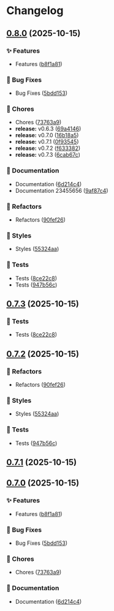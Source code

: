 # Changelog

## [0.8.0](https://github.com/zkhan360healthtek/release/compare/v0.6.3...v0.8.0) (2025-10-15)

### ✨ Features

* Features ([b8f1a81](https://github.com/zkhan360healthtek/release/commit/b8f1a8106294476787f89bab7566e4195feb5138))

### 🐛 Bug Fixes

* Bug Fixes ([5bdd153](https://github.com/zkhan360healthtek/release/commit/5bdd153076656939b6522f7712e4f9d35c4e83aa))

### 🧹 Chores

* Chores ([73763a9](https://github.com/zkhan360healthtek/release/commit/73763a948cad71cd6e583ffa2ba58a25ad5b1d7c))
* **release:** v0.6.3 ([69a4146](https://github.com/zkhan360healthtek/release/commit/69a4146ebf044f0a9256e0fab97ee13df093f619))
* **release:** v0.7.0 ([16b18a5](https://github.com/zkhan360healthtek/release/commit/16b18a57b6c5438b90a3c66430b54eafcfb44daf))
* **release:** v0.7.1 ([0f93545](https://github.com/zkhan360healthtek/release/commit/0f9354567a1a9ceeb3d6afe0b2ee3ee149a5899f))
* **release:** v0.7.2 ([f633382](https://github.com/zkhan360healthtek/release/commit/f633382da44d8a26eb7b3438b3b3a48fea7894eb))
* **release:** v0.7.3 ([6cab67c](https://github.com/zkhan360healthtek/release/commit/6cab67caeb354cb25a2b696a770f4a1d1cf4eb49))

### 📝 Documentation

* Documentation ([6d214c4](https://github.com/zkhan360healthtek/release/commit/6d214c423b6f3455c795a6459d2c23b68a33f05a))
* Documentation 23455656 ([9af87c4](https://github.com/zkhan360healthtek/release/commit/9af87c4b61f02897e299c3de2c4e7796ba179d0f))

### 🔧 Refactors

* Refactors ([90fef26](https://github.com/zkhan360healthtek/release/commit/90fef26a29beeb639dff746cc22690eb98aaca72))

### 🎨 Styles

* Styles ([55324aa](https://github.com/zkhan360healthtek/release/commit/55324aace867e443aa7bcfd403e84eeda1c0d1ca))

### 🧪 Tests

* Tests ([8ce22c8](https://github.com/zkhan360healthtek/release/commit/8ce22c810af81425723ed2dcefb16eee4ac49198))
* Tests ([947b56c](https://github.com/zkhan360healthtek/release/commit/947b56c12ab09e6649b312439154ca5f839eac47))

## [0.7.3](https://github.com/zkhan360healthtek/release/compare/v0.7.2...v0.7.3) (2025-10-15)

### 🧪 Tests

* Tests ([8ce22c8](https://github.com/zkhan360healthtek/release/commit/8ce22c810af81425723ed2dcefb16eee4ac49198))

## [0.7.2](https://github.com/zkhan360healthtek/release/compare/v0.7.1...v0.7.2) (2025-10-15)

### 🔧 Refactors

* Refactors ([90fef26](https://github.com/zkhan360healthtek/release/commit/90fef26a29beeb639dff746cc22690eb98aaca72))

### 🎨 Styles

* Styles ([55324aa](https://github.com/zkhan360healthtek/release/commit/55324aace867e443aa7bcfd403e84eeda1c0d1ca))

### 🧪 Tests

* Tests ([947b56c](https://github.com/zkhan360healthtek/release/commit/947b56c12ab09e6649b312439154ca5f839eac47))

## [0.7.1](https://github.com/zkhan360healthtek/release/compare/v0.7.0...v0.7.1) (2025-10-15)

## [0.7.0](https://github.com/zkhan360healthtek/release/compare/v0.6.3...v0.7.0) (2025-10-15)

### ✨ Features

* Features ([b8f1a81](https://github.com/zkhan360healthtek/release/commit/b8f1a8106294476787f89bab7566e4195feb5138))

### 🐛 Bug Fixes

* Bug Fixes ([5bdd153](https://github.com/zkhan360healthtek/release/commit/5bdd153076656939b6522f7712e4f9d35c4e83aa))

### 🧹 Chores

* Chores ([73763a9](https://github.com/zkhan360healthtek/release/commit/73763a948cad71cd6e583ffa2ba58a25ad5b1d7c))

### 📝 Documentation

* Documentation ([6d214c4](https://github.com/zkhan360healthtek/release/commit/6d214c423b6f3455c795a6459d2c23b68a33f05a))
